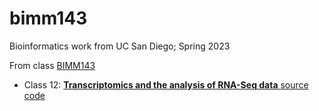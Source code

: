 # bimm143
Bioinformatics work from UC San Diego; Spring 2023

From class [BIMM143](https://bioboot.github.io/bimm143_S23/)

- Class 12: [**Transcriptomics and the analysis of RNA-Seq data** ](https://github.com/EmmanuelR01/bimm143/blob/main/Class%2012/Class%2012.pdf) [source code](https://github.com/EmmanuelR01/bimm143/blob/main/Class%2012/Untitled.qmd)
